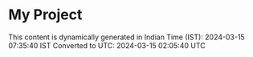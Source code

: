 # My Project

This content is dynamically generated in Indian Time (IST): 2024-03-15 07:35:40 IST
Converted to UTC: 2024-03-15 02:05:40 UTC
